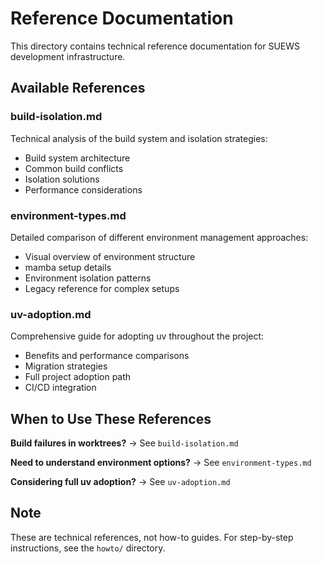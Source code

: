 # Reference Documentation

This directory contains technical reference documentation for SUEWS development infrastructure.

## Available References

### build-isolation.md
Technical analysis of the build system and isolation strategies:
- Build system architecture
- Common build conflicts
- Isolation solutions
- Performance considerations

### environment-types.md
Detailed comparison of different environment management approaches:
- Visual overview of environment structure
- mamba setup details
- Environment isolation patterns
- Legacy reference for complex setups

### uv-adoption.md
Comprehensive guide for adopting uv throughout the project:
- Benefits and performance comparisons
- Migration strategies
- Full project adoption path
- CI/CD integration

## When to Use These References

**Build failures in worktrees?**
→ See `build-isolation.md`

**Need to understand environment options?**
→ See `environment-types.md`

**Considering full uv adoption?**
→ See `uv-adoption.md`

## Note

These are technical references, not how-to guides. For step-by-step instructions, see the `howto/` directory.